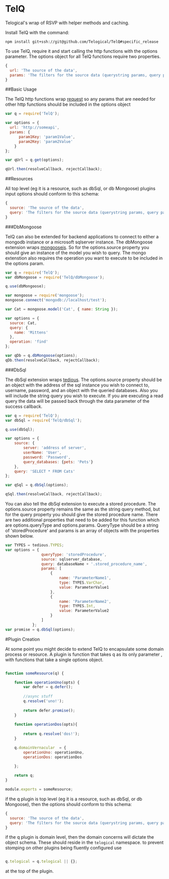 TelQ
====
Telogical's wrap of RSVP with helper methods and caching.

Install TelQ with the command:
```
npm install git+ssh://git@github.com/Telogical/TelQ#specific_release
```

To use TelQ, require it and start calling the http functions with the options
parameter.  The options object for all TelQ functions require two properties.

```js
{
  url: 'The source of the data',
  params: 'The filters for the source data (querystring params, query params, etc')
}
```

##Basic Usage

The TelQ http functions wrap [request](https://github.com/mikeal/request) so any params that are
needed for other http functions should be included in the options object

```js
var q = require('TelQ');

var options = {
  url: 'http://someapi',
  params: {
      param1Key: 'param1Value',
      param2Key: 'param2Value'
    }
};

var qUrl = q.get(options);

qUrl.then(resolveCallback, rejectCallback);
```

##Resources

All top level (eg it is a resource, such as dbSql, or db Mongoose) plugins input options should conform to this schema:

```js
{
  source: 'The source of the data',
  query: 'The filters for the source data (querystring params, query params, etc)
}

```

###DbMongoose

TelQ can also be extended for backend applications to connect to either a mongodb instance or a microsoft sqlserver instance.  The dbMongoose extension wraps [mongoosejs](http://mongoosejs.com).  So for the options.source property you should give an instance of the model you wish to query.  The mongo extenstion also requires the operation you want to execute to be included in the options param.  

```js
var q = require('TelQ');
var dbMongoose = require('TelQ/dbMongoose');

q.use(dbMongoose);

var mongoose = require('mongoose');
mongoose.connect('mongodb://localhost/test');

var Cat = mongoose.model('Cat', { name: String });

var options = {
  source: Cat,
  query: {
    name: 'Mittens'
  },
  operation: 'find'
};

var qDb = q.dbMongoose(options);
qDb.then(resolveCallback, rejectCallback);
```

###DbSql

The dbSql extension wraps [tedious](https://github.com/pekim/tedious).  The options.source property should be an object with the address of the sql instance you wish to connect to, username, password, and an object with the queried databases.  Also you will include the string query you wish to execute.  If you are executing a read query the data will be passed back through the data parameter of the success callback.

```js
var q = require('TelQ');
var dbSql = require('TelQ/dbSql');

q.use(dbSql);

var options = {
    source: {
        server: 'address of server',
        userName: 'User',
        password: 'Password',
        query_databases: {pets: 'Pets'}
    },
    query: 'SELECT * FROM Cats'
};

var qSql = q.dbSql(options);

qSql.then(resolveCallback, rejectCallback);
```

You can also tell the dbSql extension to execute a stored procedure.  The options.source property remains the same as the string query method, but for the query property you should give the stored procedure name.  There are two additional properties that need to be added for this function which are options.queryType and options.params.  QueryType should be a string of 'storedProcedure' and params is an array of objects with the properties shown below.

```js
var TYPES = tedious.TYPES;
var options = {
                queryType: 'storedProcedure',
                source: sqlserver_database,
                query: databaseName + '.stored_procedure_name',
                params: [
                    {
                        name: 'ParameterName1',
                        type: TYPES.VarChar,
                        value: ParameterValue1
                    },
                    {
                        name: 'ParameterName2',
                        type: TYPES.Int,
                        value: ParameterValue2
                    }
                ]
            };
var promise = q.dbSql(options);
```
#Plugin Creation

At some point you might decide to extend TelQ to encapsulate some domain process or resource. 
A plugin is function that takes q as its only parameter , with functions that take a single options object.

```js

function someResource(q) {

    function operationUno(opts) {
        var defer = q.defer();
    
        //async stuff
        q.resolve('uno!');
        
        return defer.promise();
    }
    
    function operationDos(opts){
        
        return q.resolve('dos!');
    }

    q.domainVernacular  = {
        operationUno: operationUno,
        operationDos: operationDos
    
    };

    return q;
}

module.exports = someResource;

```

if the q plugin is top level (eg it is a resource, such as dbSql, or db Mongoose), then the options should conform to this schema:

```js
{
  source: 'The source of the data',
  query: 'The filters for the source data (querystring params, query params, etc')
}

```

if the q plugin is domain level, then the domain concerns will dictate the object schema. These should reside in the `telogical` namespace.
to prevent stomping on other plugins being fluently configured use

```js

q.telogical = q.telogical || {};

```
at the top of the plugin.












